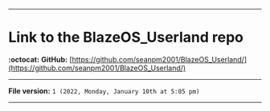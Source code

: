 
***

# Link to the BlazeOS_Userland repo

**:octocat:** **GitHub:** [https://github.com/seanpm2001/BlazeOS_Userland/](https://github.com/seanpm2001/BlazeOS_Userland/)

***

**File version:** `1 (2022, Monday, January 10th at 5:05 pm)`

***
